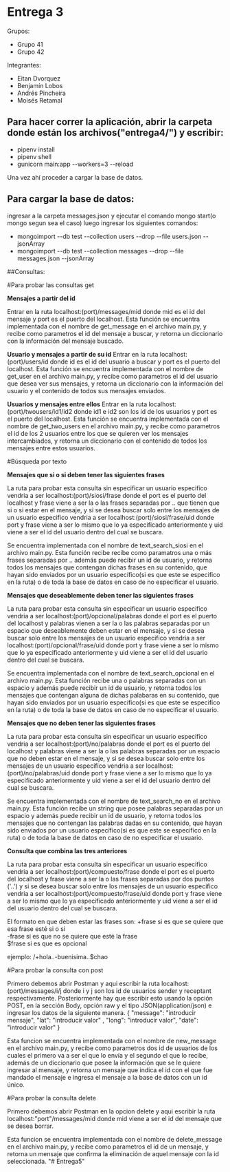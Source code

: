 # Entrega 3
Grupos:
- Grupo 41
- Grupo 42

Integrantes:
- Eitan Dvorquez
- Benjamín Lobos
- Andrés Pincheira
- Moisés Retamal


## Para hacer correr la aplicación, abrir la carpeta donde están los archivos("entrega4/") y escribir:
- pipenv install
- pipenv shell
- gunicorn main:app --workers=3 --reload

Una vez ahí proceder a cargar la base de datos.


## Para cargar la base de datos:
ingresar a la carpeta messages.json y ejecutar el comando mongo start(o mongo segun sea el caso)
luego ingresar los siguientes comandos:

- mongoimport --db test --collection users --drop --file users.json --jsonArray
- mongoimport --db test --collection messages --drop --file messages.json --jsonArray


##Consultas:

#Para probar las consultas get

**Mensajes a partir del id**

Entrar en la ruta localhost:(port)/messages/mid donde mid es el id del mensaje y port es el puerto del localhost. Esta función se encuentra implementada con el nombre de get_message en el archivo main.py, y recibe como parametros el id del mensaje a buscar, y retorna un diccionario con la información del mensaje buscado.

**Usuario y mensajes a partir de su id**
Entrar en la ruta localhost:(port)/users/id donde id es el id del usuario a buscar y port es el puerto del localhost. Esta función se encuentra implementada con el nombre de get_user en el archivo main.py, y recibe como parametros el id del usuario que desea ver sus mensajes, y retorna un diccionario con la información del usuario y el contenido de todos sus mensajes enviados.

**Usuarios y mensajes entre ellos**
Entrar en la ruta localhost:(port)/twousers/id1/id2 donde id1 e id2 son los id de los usuarios y port es el puerto del localhost. Esta función se encuentra implementada con el nombre de get_two_users en el archivo main.py, y recibe como parametros el id de los 2 usuarios entre los que se quieren ver los mensajes intercambiados, y retorna un diccionario con el contenido de todos los mensajes entre estos usuarios.


#Búsqueda por texto

**Mensajes que si o si deben tener las siguientes frases**
	
La ruta para probar esta consulta sin especificar un usuario especifico vendria a ser localhost:(port)/siosi/frase donde el port es el puerto del localhost y frase viene a ser la o las frases separadas por .. que tienen que si o si estar en el mensaje, y si se desea buscar solo entre los mensajes de un usuario especifico vendria a ser localhost:(port)/siosi/frase/uid donde port y frase viene a ser lo mismo que lo ya especificado anteriormente y uid viene a ser el id del usuario dentro del cual se buscara.

Se encuentra implementada con el nombre de text_search_siosi en el archivo main.py. Esta función recibe recibe como paramatros una o más frases separadas por .. además puede recibir un id de usuario, y retorna todos los mensajes que contengan dichas frases en su contenido, que hayan sido enviados por un usuario específico(si es que este se especifico en la ruta) o de toda la base de datos en caso de no especificar el usuario.

**Mensajes que deseablemente deben tener las siguientes frases**

La ruta para probar esta consulta sin especificar un usuario especifico vendria a ser localhost:(port)/opcional/palabras donde el port es el puerto del localhost y palabras vienen a ser la o las palabras separadas por un espacio que deseablemente deben estar en el mensaje, y si se desea buscar solo entre los mensajes de un usuario especifico vendria a ser localhost:(port)/opcional/frase/uid donde port y frase viene a ser lo mismo que lo ya especificado anteriormente y uid viene a ser el id del usuario dentro del cual se buscara.

Se encuentra implementada con el nombre de text_search_opcional en el archivo main.py. Esta función recibe una o palabras separadas con un espacio y además puede recibir un id de usuario, y retorna todos los mensajes que contengan alguna de dichas palabaras en su contenido, que hayan sido enviados por un usuario específico(si es que este se especifico en la ruta) o de toda la base de datos en caso de no especificar el usuario.

**Mensajes que no deben tener las siguientes frases**

La ruta para probar esta consulta sin especificar un usuario especifico vendria a ser localhost:(port)/no/palabras donde el port es el puerto del localhost y palabras viene a ser la o las palabras separadas por un espacio que no deben estar en el mensaje, y si se desea buscar solo entre los mensajes de un usuario especifico vendria a ser localhost:(port)/no/palabras/uid donde port y frase viene a ser lo mismo que lo ya especificado anteriormente y uid viene a ser el id del usuario dentro del cual se buscara.

Se encuentra implementada con el nombre de text_search_no en el archivo main.py. Esta función recibe un string que posee palabras separadas por un espacio y además puede recibir un id de usuario, y retorna todos los mensajes que no contengan las palabras dadas en su contenido, que hayan sido enviados por un usuario específico(si es que este se especifico en la ruta) o de toda la base de datos en caso de no especificar el usuario.

**Consulta que combina las tres anteriores**

La ruta para probar esta consulta sin especificar un usuario especifico vendria a ser localhost:(port)/compuesto/frase donde el port es el puerto del localhost y frase viene a ser la o las frases separadas por dos puntos ('..') y si se desea buscar solo entre los mensajes de un usuario especifico vendria a ser localhost:(port)/compuesto/frase/uid donde port y frase viene a ser lo mismo que lo ya especificado anteriormente y uid viene a ser el id del usuario dentro del cual se buscara.

El formato en que deben estar las frases son:
+frase si es que se quiere que esa frase esté si o si <br>
-frase si es que no se quiere que esté la frase <br>
$frase si es que es opcional <br>

ejemplo:
/+hola..-buenisima..$chao

#Para probar la consulta con post

Primero debemos abrir Postman y aqui escribir la ruta localhost:(port)/messages/i/j donde i y j son los id de usuarios sender y receptant respectivamente. Posteriormente hay que escribir esto usando la opción POST, en la sección Body, opción raw y el tipo JSON(application/json) e ingresar los datos de la siguiente manera.
{
	"message": "introducir mensaje", 
	"lat": "introducir valor" ,
	"long": "introducir valor",
	"date": "introducir valor"
}

Esta funcion se encuentra implementada con el nombre de new_message en el archivo main.py, y recibe como parametros dos id de usuarios de los cuales el primero va a ser el que lo envía y el segundo el que lo recibe, además de un diccionario que posee la información que se le quiere ingresar al mensaje, y retorna un mensaje que indica el id con el que fue mandado el mensaje e ingresa el mensaje a la base de datos con un id único.

#Para probar la consulta delete

Primero debemos abrir Postman en la opcion delete y aqui escribir la ruta localhost:"port"/messages/mid donde mid viene a ser el id del mensaje que se desea borrar.

Esta funcion se encuentra implementada con el nombre de delete_message en el archivo main.py, y recibe como parametros el id de un mensaje, y retorna un mensaje que confirma la eliminación de aquel mensaje con la id seleccionada.
"# Entrega5" 
